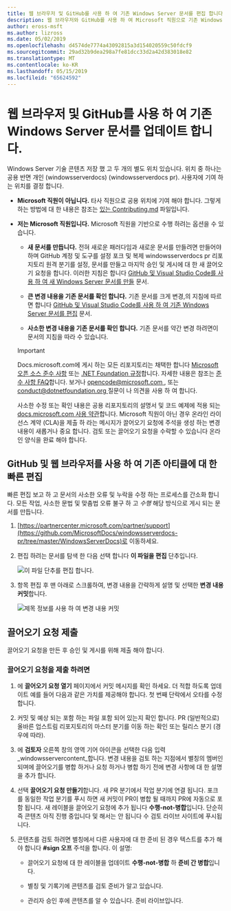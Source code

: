 ```yaml
---
title: 웹 브라우저 및 GitHub를 사용 하 여 기존 Windows Server 문서를 편집 합니다.
description: 웹 브라우저와 GitHub를 사용 하 여 Microsoft 직원으로 기존 Windows Server 설명서를 빠른 편집을 확인 하는 방법.
author: eross-msft
ms.author: lizross
ms.date: 05/02/2019
ms.openlocfilehash: d4574de7774a43092815a3d154020559c50fdcf9
ms.sourcegitcommit: 29ad32b9dea298a7fe81dcc33d2a42d383018e82
ms.translationtype: MT
ms.contentlocale: ko-KR
ms.lasthandoff: 05/15/2019
ms.locfileid: "65624592"
---
```

# <a name="update-existing-windows-server-articles-using-a-web-browser-and-github"></a>웹 브라우저 및 GitHub를 사용 하 여 기존 Windows Server 문서를 업데이트 합니다.

Windows Server 기술 콘텐츠 저장 했 고 두 개의 별도 위치 있습니다. 위치 중 하나는 공용 반면 개인 (windowsserverdocs) (windowsserverdocs pr). 사용자에 기여 하는 위치를 결정 합니다.

- **Microsoft 직원이 아닙니다.** 타사 직원으로 공용 위치에 기여 해야 합니다. 그렇게 하는 방법에 대 한 내용은 참조는 [있는 Contributing.md](https://github.com/MicrosoftDocs/windowsserverdocs/blob/master/CONTRIBUTING.md) 파일입니다.

- **저는 Microsoft 직원입니다.** Microsoft 직원을 기반으로 수행 하려는 옵션을 수 있습니다.

    - **새 문서를 만듭니다.** 전혀 새로운 패러다임과 새로운 문서를 만들려면 만들어야 하며 GitHub 계정 및 도구를 설정 포크 및 복제 windowsserverdocs pr 리포지토리 원격 분기를 설정, 문서를 만들고 마지막 승인 및 게시에 대 한 새 끌어오기 요청을 합니다. 이러한 지침은 합니다 [GitHub 및 Visual Studio Code를 사용 하 여 새 Windows Server 문서를 만들](create-new-using-github.md) 문서.

    - **큰 변경 내용을 기존 문서를 확인 합니다.** 기존 문서를 크게 변경,의 지침에 따르면 합니다 [GitHub 및 Visual Studio Code를 사용 하 여 기존 Windows Server 문서를 편집](edit-existing-using-github.md) 문서.

    - **사소한 변경 내용을 기존 문서를 확인 합니다.** 기존 문서를 약간 변경 하려면이 문서의 지침을 따라 수 있습니다.

    > [!IMPORTANT]
    > Docs.microsoft.com에 게시 하는 모든 리포지토리는 채택한 합니다 [Microsoft 오픈 소스 준수 사항](https://opensource.microsoft.com/codeofconduct/) 또는 [.NET Foundation 규정](https://dotnetfoundation.org/code-of-conduct)합니다. 자세한 내용은 참조는 [준수 사항 FAQ](https://opensource.microsoft.com/codeofconduct/faq/)합니다. 보거나 [ opencode@microsoft.com ](mailto:opencode@microsoft.com), 또는 [ conduct@dotnetfoundation.org ](mailto:conduct@dotnetfoundation.org) 질문이 나 의견을 사용 하 여 합니다.
    >
    > 사소한 수정 또는 확인 내용은 공용 리포지토리의 설명서 및 코드 예제에 적용 되는 [docs.microsoft.com 사용 약관](https://docs.microsoft.com/legal/termsofuse)합니다. Microsoft 직원이 아닌 경우 온라인 라이선스 계약 (CLA)을 제출 하 라는 메시지가 끌어오기 요청에 주석을 생성 하는 변경 내용이 새롭거나 중요 합니다. 검토 또는 끌어오기 요청을 수락할 수 있습니다 온라인 양식을 완료 해야 합니다.

## <a name="quick-edits-to-existing-articles-using-github-and-a-web-browser"></a>GitHub 및 웹 브라우저를 사용 하 여 기존 아티클에 대 한 빠른 편집

빠른 편집 보고 하 고 문서의 사소한 오류 및 누락을 수정 하는 프로세스를 간소화 합니다. 모든 작업, 사소한 문법 및 맞춤법 오류 불구 하 고 _수행_ 해당 방식으로 게시 되는 문서를 만듭니다.

1. [https://partnercenter.microsoft.com/partner/support](https://github.com/MicrosoftDocs/windowsserverdocs-pr/tree/master/WindowsServerDocs)로 이동하세요.

2. 편집 하려는 문서를 탐색 한 다음 선택 합니다 **이 파일을 편집** 단추입니다.

   ![이 파일 단추를 편집 합니다.](media/github-browser-updates/edit-this-file.png)

3. 항목 편집 후 맨 아래로 스크롤하여, 변경 내용을 간략하게 설명 및 선택한 **변경 내용 커밋**합니다.

    ![제목 정보를 사용 하 여 변경 내용 커밋](media/github-browser-updates/commit-changes.png)

## <a name="submit-the-pull-request"></a>끌어오기 요청 제출

끌어오기 요청을 만든 후 승인 및 게시를 위해 제출 해야 합니다.

### <a name="to-submit-your-pull-request"></a>끌어오기 요청을 제출 하려면

1. 에 **끌어오기 요청 열기** 페이지에서 커밋 메시지를 확인 하세요. 더 적합 하도록 업데이트 예를 들어 다음과 같은 가치를 제공해야 합니다. 첫 번째 단락에서 오타를 수정 합니다.

2. 커밋 및 예상 되는 포함 하는 파일 포함 되어 있는지 확인 합니다. PR (일반적으로) 올바른 업스트림 리포지토리의 마스터 분기를 이동 하는 확인 또는 릴리스 분기 (경우에 따라).

3. 에 **검토자** 오른쪽 창의 영역 기어 아이콘을 선택한 다음 입력 _windowsservercontent_합니다. 변경 내용을 검토 하는 지점에서 별칭의 멤버인 되며에 끌어오기를 병합 하거나 요청 하거나 병합 하기 전에 변경 사항에 대 한 설명을 추가 합니다.

4. 선택 **끌어오기 요청 만들기**합니다. 새 PR 분기에서 작업 분기에 연결 됩니다. 포크를 동일한 작업 분기를 푸시 하면 새 커밋이 PR이 병합 될 때까지 PR에 자동으로 포함 됩니다. 새 레이블을 끌어오기 요청에 추가 됩니다 **수행-not-병합**입니다. 단순히 즉 콘텐츠 아직 진행 중입니다 및 해서는 안 됩니다 수 검토 라이브 사이트에 푸시됩니다.

5. 콘텐츠를 검토 하려면 별칭에서 다른 사용자에 대 한 준비 된 경우 텍스트를 추가 해야 합니다 **#sign 오프** 주석을 합니다. 이 설명:

    - 끌어오기 요청에 대 한 레이블을 업데이트 **수행-not-병합** 하 **준비 간 병합**입니다.

    - 별칭 및 기록기에 콘텐츠를 검토 준비가 알고 있습니다.

    - 관리자 승인 후에 콘텐츠를 알 수 있습니다. 준비 라이브입니다.